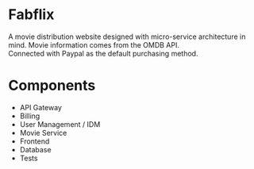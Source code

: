 # Fabflix

A movie distribution website designed with micro-service architecture in mind. Movie information comes from the OMDB API. \
Connected with Paypal as the default purchasing method.

# Components
- API Gateway
- Billing
- User Management / IDM
- Movie Service
- Frontend
- Database
- Tests
